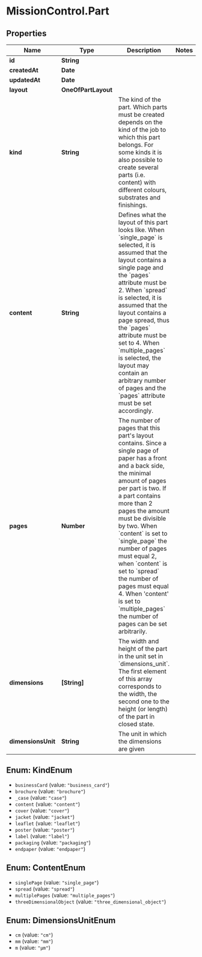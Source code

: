 # MissionControl.Part

## Properties
Name | Type | Description | Notes
------------ | ------------- | ------------- | -------------
**id** | **String** |  | 
**createdAt** | **Date** |  | 
**updatedAt** | **Date** |  | 
**layout** | **OneOfPartLayout** |  | 
**kind** | **String** | The kind of the part. Which parts must be created depends on the kind of the job to which this part belongs. For some kinds it is also possible to create several parts (i.e. content) with different colours, substrates and finishings. | 
**content** | **String** | Defines what the layout of this part looks like. When &#x60;single_page&#x60; is selected, it is assumed that the layout contains a single page and the &#x60;pages&#x60; attribute must be 2. When &#x60;spread&#x60; is selected, it is assumed that the layout contains a page spread, thus the &#x60;pages&#x60; attribute must be set to 4. When &#x60;multiple_pages&#x60; is selected, the layout may contain an arbitrary number of pages and the &#x60;pages&#x60; attribute must be set accordingly. | 
**pages** | **Number** | The number of pages that this part&#x27;s layout contains. Since a single page of paper has a front and a back side, the minimal amount of pages per part is two. If a part contains more than 2 pages the amount must be divisible by two. When &#x60;content&#x60; is set to &#x60;single_page&#x60; the number of pages must equal 2, when &#x60;content&#x60; is set to &#x60;spread&#x60; the number of pages must equal 4. When &#x27;content&#x27; is set to &#x60;multiple_pages&#x60; the number of pages can be set arbitrarily. | 
**dimensions** | **[String]** | The width and height of the part in the unit set in &#x60;dimensions_unit&#x60;. The first element of this array corresponds to the width, the second one to the height (or length) of the part in closed state. | 
**dimensionsUnit** | **String** | The unit in which the dimensions are given | 

<a name="KindEnum"></a>
## Enum: KindEnum

* `businessCard` (value: `"business_card"`)
* `brochure` (value: `"brochure"`)
* `_case` (value: `"case"`)
* `content` (value: `"content"`)
* `cover` (value: `"cover"`)
* `jacket` (value: `"jacket"`)
* `leaflet` (value: `"leaflet"`)
* `poster` (value: `"poster"`)
* `label` (value: `"label"`)
* `packaging` (value: `"packaging"`)
* `endpaper` (value: `"endpaper"`)


<a name="ContentEnum"></a>
## Enum: ContentEnum

* `singlePage` (value: `"single_page"`)
* `spread` (value: `"spread"`)
* `multiplePages` (value: `"multiple_pages"`)
* `threeDimensionalObject` (value: `"three_dimensional_object"`)


<a name="DimensionsUnitEnum"></a>
## Enum: DimensionsUnitEnum

* `cm` (value: `"cm"`)
* `mm` (value: `"mm"`)
* `m` (value: `"μm"`)

